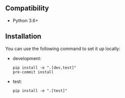 ## Compatibility

* Python 3.6+

## Installation


You can use the following command to set it up locally:

* development:
    ```shell script
    pip install -e ".[dev,test]"
    pre-commit install
    ```

* test:
    ```shell script
    pip install -e ".[test]"
    ```
